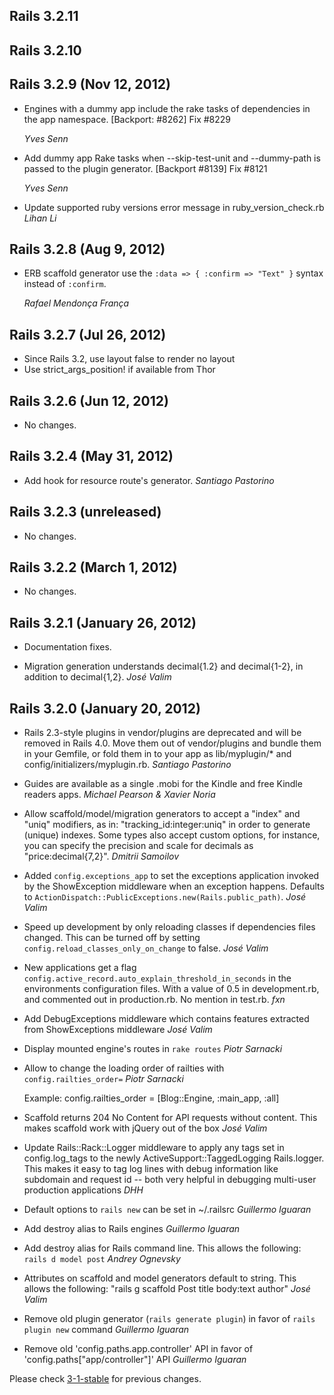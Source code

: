 ## Rails 3.2.11 ##

## Rails 3.2.10 ##

## Rails 3.2.9 (Nov 12, 2012) ##

*   Engines with a dummy app include the rake tasks of dependencies in the app namespace. [Backport: #8262]
    Fix #8229

    *Yves Senn*

*   Add dummy app Rake tasks when --skip-test-unit and --dummy-path is passed to the plugin generator. [Backport #8139]
    Fix #8121

    *Yves Senn*

*   Update supported ruby versions error message in ruby_version_check.rb *Lihan Li*

## Rails 3.2.8 (Aug 9, 2012) ##

*   ERB scaffold generator use the `:data => { :confirm => "Text" }` syntax instead of `:confirm`.

    *Rafael Mendonça França*


## Rails 3.2.7 (Jul 26, 2012) ##

*   Since Rails 3.2, use layout false to render no layout
*   Use strict_args_position! if available from Thor


## Rails 3.2.6 (Jun 12, 2012) ##

*   No changes.


## Rails 3.2.4 (May 31, 2012) ##

*   Add hook for resource route's generator. *Santiago Pastorino*


## Rails 3.2.3 (unreleased) ##

*   No changes.


## Rails 3.2.2 (March 1, 2012) ##

*   No changes.


## Rails 3.2.1 (January 26, 2012) ##

*   Documentation fixes.

*   Migration generation understands decimal{1.2} and decimal{1-2}, in
    addition to decimal{1,2}. *José Valim*


## Rails 3.2.0 (January 20, 2012) ##

*   Rails 2.3-style plugins in vendor/plugins are deprecated and will be removed in Rails 4.0. Move them out of vendor/plugins and bundle them in your Gemfile, or fold them in to your app as lib/myplugin/* and config/initializers/myplugin.rb.  *Santiago Pastorino*

*   Guides are available as a single .mobi for the Kindle and free Kindle readers apps. *Michael Pearson & Xavier Noria*

*   Allow scaffold/model/migration generators to accept a "index" and "uniq" modifiers, as in: "tracking_id:integer:uniq" in order to generate (unique) indexes. Some types also accept custom options, for instance, you can specify the precision and scale for decimals as "price:decimal{7,2}". *Dmitrii Samoilov*

*   Added `config.exceptions_app` to set the exceptions application invoked by the ShowException middleware when an exception happens. Defaults to `ActionDispatch::PublicExceptions.new(Rails.public_path)`. *José Valim*

*   Speed up development by only reloading classes if dependencies files changed. This can be turned off by setting `config.reload_classes_only_on_change` to false. *José Valim*

*   New applications get a flag `config.active_record.auto_explain_threshold_in_seconds` in the environments configuration files. With a value of 0.5 in development.rb, and commented out in production.rb. No mention in test.rb. *fxn*

*   Add DebugExceptions middleware which contains features extracted from ShowExceptions middleware *José Valim*

*   Display mounted engine's routes in `rake routes` *Piotr Sarnacki*

*   Allow to change the loading order of railties with `config.railties_order=` *Piotr Sarnacki*

    Example:
        config.railties_order = [Blog::Engine, :main_app, :all]

*   Scaffold returns 204 No Content for API requests without content. This makes scaffold work with jQuery out of the box *José Valim*

*   Update Rails::Rack::Logger middleware to apply any tags set in config.log_tags to the newly ActiveSupport::TaggedLogging Rails.logger. This makes it easy to tag log lines with debug information like subdomain and request id -- both very helpful in debugging multi-user production applications *DHH*

*   Default options to `rails new` can be set in ~/.railsrc *Guillermo Iguaran*

*   Add destroy alias to Rails engines *Guillermo Iguaran*

*   Add destroy alias for Rails command line. This allows the following: `rails d model post` *Andrey Ognevsky*

*   Attributes on scaffold and model generators default to string. This allows the following: "rails g scaffold Post title body:text author" *José Valim*

*   Remove old plugin generator (`rails generate plugin`) in favor of `rails plugin new` command *Guillermo Iguaran*

*   Remove old 'config.paths.app.controller' API in favor of 'config.paths["app/controller"]' API *Guillermo Iguaran*

Please check [3-1-stable](https://github.com/rails/rails/blob/3-1-stable/railties/CHANGELOG.md) for previous changes.
